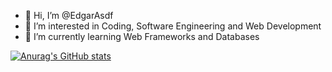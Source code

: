 - 👋 Hi, I’m @EdgarAsdf
- 👀 I’m interested in Coding, Software Engineering and Web Development
- 🌱 I’m currently learning Web Frameworks and Databases

[![Anurag's GitHub stats](https://github-readme-stats.vercel.app/api?username=EdgarAsdf)](https://github.com/anuraghazra/github-readme-stats)
